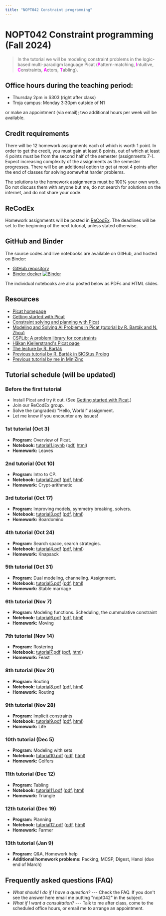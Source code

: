 ```yaml
---
title: "NOPT042 Constraint programming"
---
```


# NOPT042 Constraint programming (Fall 2024)

> In the tutorial we will be modeling constraint problems in the logic-based multi-paradigm language Picat 
    (<span style="color:fuchsia">**P**</span>attern-matching,
    <span style="color:fuchsia">**I**</span>ntuitive,
    <span style="color:fuchsia">**C**</span>onstraints,
    <span style="color:fuchsia">**A**</span>ctors,
    <span style="color:fuchsia">**T**</span>abling).


## Office hours during the teaching period:

* Thursday 2pm in S303 (right after class)
* Troja campus: Monday 3:30pm outside of N1

or make an appointment (via email); two additional hours per week will be available.


## Credit requirements

There will be 12 homework assignments each of which is worth 1 point. In order to get the credit, you must gain at least 8 points, out of which at least 4 points must be from the second half of the semester (assignments 7-). Expect increasing complexity of the assignments as the semester progresses. There will be an additional option to get at most 4 points after the end of classes for solving somewhat harder problems.

The solutions to the homework assignments must be 100% your own work. Do not discuss them with anyone but me, do not search for solutions on the internet, and do not share your code.

## ReCodEx

Homework assignments will be posted in [ReCodEx](https://recodex.mff.cuni.cz/). The deadlines will be set to the beginning of the next tutorial, unless stated otherwise.

## GitHub and Binder

The source codes and live notebooks are available on GitHub, and hosted on Binder:

* [GitHub repository](https://github.com/jbulin-mff-uk/nopt042)
* [Binder docker](https://mybinder.org/v2/gh/jbulin-mff-uk/nopt042/HEAD) [![Binder](https://mybinder.org/badge_logo.svg)](https://mybinder.org/v2/gh/jbulin-mff-uk/nopt042/HEAD)

The individual notebooks are also posted below as PDFs and HTML slides.

## Resources

* [Picat homepage](https://picat-lang.org)
* [Getting started with Picat](http://picat-lang.org/download/get_started.pdf)
* [Constraint solving and planning with Picat](https://picat-lang.org/picatbook2015.html)
* [Modeling and Solving AI Problems in Picat
(tutorial by R. Barták and N. Zhou)](http://ktiml.mff.cuni.cz/~bartak/AAAI2017/)
* [CSPLib: A problem library for constraints](https://www.csplib.org)
* [Håkan Kjellerstrand's Picat page](https://hakank.org/picat)
* [The lecture by R. Barták](https://ktiml.mff.cuni.cz/~bartak/podminky)
* [Previous tutorial by R. Barták in SICStus Prolog](https://ktiml.mff.cuni.cz/~bartak/podminky/#cviceni)
* [Previous tutorial by me in MiniZinc](https://dl1.cuni.cz/course/view.php?id=10544)
    
## Tutorial schedule (will be updated)

### Before the first tutorial

* Install Picat and try it out. (See [Getting started with Picat](http://picat-lang.org/download/get_started.pdf).)
* Join our ReCodEx group. 
* Solve the (ungraded) "Hello, World!" assignment.
* Let me know if you encounter any issues!

### 1st tutorial (Oct 3)

* **Program:** Overview of Picat.
* **Notebook:** [tutorial1.ipynb](https://github.com/jbulin-mff-uk/nopt042/raw/main/tutorial1/tutorial1.ipynb) ([pdf](https://github.com/jbulin-mff-uk/nopt042/raw/main/tutorial1/tutorial1.pdf), [html](https://rawcdn.githack.com/jbulin-mff-uk/nopt042/4e4a0b860cc58760990ba32aa21e15de4a05a6f1/tutorial1/tutorial1.slides.html))
* **Homework:** Leaves


### 2nd tutorial (Oct 10)

* **Program:** Intro to CP.
* **Notebook:** [tutorial2.pdf](https://github.com/jbulin-mff-uk/nopt042/raw/main/tutorial2/tutorial2.pdf)  ([pdf](https://github.com/jbulin-mff-uk/nopt042/raw/main/tutorial2/tutorial2.pdf), [html](https://rawcdn.githack.com/jbulin-mff-uk/nopt042/4e4a0b860cc58760990ba32aa21e15de4a05a6f1/tutorial2/tutorial2.slides.html))
* **Homework:** Crypt-arithmetic

### 3rd tutorial (Oct 17)

* **Program:** Improving models, symmetry breaking, solvers.
* **Notebook:** [tutorial3.pdf](https://github.com/jbulin-mff-uk/nopt042/raw/main/tutorial3/tutorial3.pdf) ([pdf](https://github.com/jbulin-mff-uk/nopt042/raw/main/tutorial3/tutorial3.pdf), [html](https://rawcdn.githack.com/jbulin-mff-uk/nopt042/4e4a0b860cc58760990ba32aa21e15de4a05a6f1/tutorial3/tutorial3.slides.html))
* **Homework:** Boardomino

### 4th tutorial (Oct 24)

* **Program:** Search space, search strategies.
* **Notebook:** [tutorial4.pdf](https://github.com/jbulin-mff-uk/nopt042/raw/main/tutorial4/tutorial4.pdf) ([pdf](https://github.com/jbulin-mff-uk/nopt042/raw/main/tutorial4/tutorial4.pdf), [html](https://rawcdn.githack.com/jbulin-mff-uk/nopt042/4e4a0b860cc58760990ba32aa21e15de4a05a6f1/tutorial4/tutorial4.slides.html))
* **Homework:** Knapsack

### 5th tutorial (Oct 31)

* **Program:** Dual modeling, channeling. Assignment.
* **Notebook:** [tutorial5.pdf](https://github.com/jbulin-mff-uk/nopt042/raw/main/tutorial5/tutorial5.pdf) ([pdf](https://github.com/jbulin-mff-uk/nopt042/raw/main/tutorial5/tutorial5.pdf), [html](https://rawcdn.githack.com/jbulin-mff-uk/nopt042/4e4a0b860cc58760990ba32aa21e15de4a05a6f1/tutorial5/tutorial5.slides.html))
* **Homework:** Stable marriage

### 6th tutorial (Nov 7)

* **Program:** Modeling functions. Scheduling, the cummulative constraint
* **Notebook:** [tutorial6.pdf](https://github.com/jbulin-mff-uk/nopt042/raw/main/tutorial6/tutorial6.pdf) ([pdf](https://github.com/jbulin-mff-uk/nopt042/raw/main/tutorial6/tutorial6.pdf), [html](https://rawcdn.githack.com/jbulin-mff-uk/nopt042/4e4a0b860cc58760990ba32aa21e15de4a05a6f1/tutorial6/tutorial6.slides.html))
* **Homework:** Moving

### 7th tutorial (Nov 14)

* **Program:** Rostering
* **Notebook:** [tutorial7.pdf](https://github.com/jbulin-mff-uk/nopt042/raw/main/tutorial7/tutorial7.pdf) ([pdf](https://github.com/jbulin-mff-uk/nopt042/raw/main/tutorial7/tutorial8.pdf), [html](https://rawcdn.githack.com/jbulin-mff-uk/nopt042/4e4a0b860cc58760990ba32aa21e15de4a05a6f1/tutorial7/tutorial7.slides.html))
* **Homework:** Feast

### 8th tutorial (Nov 21)

* **Program:** Routing
* **Notebook:** [tutorial8.pdf](https://github.com/jbulin-mff-uk/nopt042/raw/main/tutorial8/tutorial8.pdf) ([pdf](https://github.com/jbulin-mff-uk/nopt042/raw/main/tutorial8/tutorial8.pdf), [html](https://rawcdn.githack.com/jbulin-mff-uk/nopt042/4e4a0b860cc58760990ba32aa21e15de4a05a6f1/tutorial8/tutorial8.slides.html))
* **Homework:** Routing

### 9th tutorial (Nov 28)

* **Program:** Implicit constraints
* **Notebook:** [tutorial9.pdf](https://github.com/jbulin-mff-uk/nopt042/raw/main/tutorial9/tutorial9.pdf) ([pdf](https://github.com/jbulin-mff-uk/nopt042/raw/main/tutorial9/tutorial9.pdf), [html](https://rawcdn.githack.com/jbulin-mff-uk/nopt042/4e4a0b860cc58760990ba32aa21e15de4a05a6f1/tutorial9/tutorial9.slides.html))
* **Homework:** Life

### 10th tutorial (Dec 5)

* **Program:** Modeling with sets
* **Notebook:** [tutorial10.pdf](https://github.com/jbulin-mff-uk/nopt042/raw/main/tutorial10/tutorial10.pdf) ([pdf](https://github.com/jbulin-mff-uk/nopt042/raw/main/tutorial10/tutorial10.pdf), [html](https://rawcdn.githack.com/jbulin-mff-uk/nopt042/4e4a0b860cc58760990ba32aa21e15de4a05a6f1/tutorial10/tutorial10.slides.html))
* **Homework:** Golfers

### 11th tutorial (Dec 12)

* **Program:** Tabling
* **Notebook:** [tutorial11.pdf](https://github.com/jbulin-mff-uk/nopt042/raw/main/tutorial11/tutorial11.pdf) ([pdf](https://github.com/jbulin-mff-uk/nopt042/raw/main/tutorial11/tutorial11.pdf), [html](https://rawcdn.githack.com/jbulin-mff-uk/nopt042/4e4a0b860cc58760990ba32aa21e15de4a05a6f1/tutorial11/tutorial11.slides.html))
* **Homework:** Triangle

### 12th tutorial (Dec 19)

* **Program:** Planning
* **Notebook:** [tutorial12.pdf](https://github.com/jbulin-mff-uk/nopt042/raw/main/tutorial12/tutorial12.pdf) ([pdf](https://github.com/jbulin-mff-uk/nopt042/raw/main/tutorial12/tutorial12.pdf), [html](https://rawcdn.githack.com/jbulin-mff-uk/nopt042/4e4a0b860cc58760990ba32aa21e15de4a05a6f1/tutorial12/tutorial12.slides.html))
* **Homework:** Farmer

### 13th tutorial (Jan 9)

* **Program:** Q&A, Homework help
* **Additional homework problems:** Packing, MCSP, Digest, Hanoi (due end of March)


## Frequently asked questions (FAQ)

* _What should I do if I have a question?_ --- Check the FAQ. If you don't see the answer here email me putting "nopt042" in the subject.
* _What if I want a consultation?_ --- Talk to me after class, come to the scheduled office hours, or email me to arrange an appointment.
